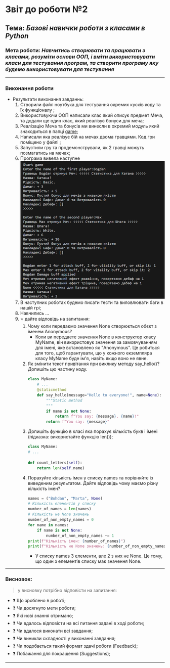 # Звіт до роботи №2
## Тема: _Базові навички роботи з класами в Python_
### Мета роботи: _Навчитись створювати та працювати з класами, розуміти основи ООП, і вміти використовувати класи для тестування програм, та створити програму яку будемо використовувати для тестування_

---
### Виконання роботи
* Результати виконання завданнь:
    1. Створили файл ноутбука для тестування окремих кусків коду та їх функціоналу [](./nb.ipynb);
    1. Використовуючи ООП написали клас який описує предмет Меча, та додали ще один клас, який реалізує бонуси для меча;
    1. Реалізацію Меча та бонусів ми винесли в окремий модуль який знаходиться в папці [game](./game/sword.py);
    1. Написали яка реалізує бій на мечах двома гравцями. Код гри поміщено у файлі [](./app.py);
    1. Запустили гру та продемонстрували, як 2 гравці можуть позмагатись на мечах;
    1. Програма вивела наступне ![](./start_game.png) 
    1. В наступних роботах будемо писати тести та виловлювати баги в нашій грі;
    1. Навчились ...
    1. ⭐ дайте відповідь на запитання:
        1. Чому коли передаємо значення None створюється обєкт з іменем Anonymous?
            - Коли ви передаєте значення None в конструктор класу MyName, він використовує значення за замовчуванням для імені, яке  встановлено як "Anonymous". Це робиться для того, щоб гарантувати, що у кожного екземпляра класу MyName буде ім'я, навіть якщо воно не явне.
        1. Як змінити текст привітання при виклику методу say_hello()? Допишіть цю частину коду.
            ```python 
            class MyName:
                # ...
                @staticmethod
                def say_hello(message="Hello to everyone!", name=None):
                    """Static method
                    """
                    if name is not None:
                        return f"You say: {message}, {name}!"
                    return f"You say: {message}"
            ```
        1. Допишіть функцію в класі яка порахує кількість букв і імені (підказка: використайте функцію len());
            ```python
            class MyName:
            # ...

            def count_letters(self):
                return len(self.name)
            ```
        1. Порахуйте кількість імен у списку names та порівняйте із виведеним результатом. Дайте відповідь чому маємо різну кількість імен?
            ```python
            names = ("Bohdan", "Marta", None)
            # Кількість елементів у списку
            number_of_names = len(names)
            # Кількість не None значень
            number_of_non_empty_names = 0
            for name in names:
                if name is not None:
                    number_of_non_empty_names += 1
            print(f"Кількість імен: {number_of_names}")
            print(f"Кількість не None значень: {number_of_non_empty_names}")

            ```
            - У списку names 3 елементи, але 2 з них не None. Це тому, що один з елементів списку має значення None.

---
### Висновок:
> у висновку потрібно відповісти на запитання:

- :question: Що зроблено в роботі;
- :question: Чи досягнуто мети роботи;
- :question: Які нові знання отримано;
- :question: Чи вдалось відповісти на всі питання задані в ході роботи;
- :question: Чи вдалося виконати всі завдання;
- :question: Чи виникли складності у виконанні завдання;
- :question: Чи подобається такий формат здачі роботи (Feedback);
- :question: Побажання для покращення (Suggestions);

---